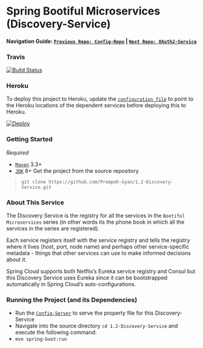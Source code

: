 # Spring Bootiful Microservices (Discovery-Service)

#### Navigation Guide: [`Previous Repo: Config-Repo`](https://github.com/Prempeh-Gyan/1.1-Config-Repo)   |   [`Next Repo: OAuth2-Service`](https://github.com/Prempeh-Gyan/1.3-OAuth2-Service)

### Travis
[![Build Status](https://travis-ci.org/Prempeh-Gyan/1.2-Discovery-Service.svg?branch=master)](https://travis-ci.org/Prempeh-Gyan/1.2-Discovery-Service)

### Heroku
To deploy this project to Heroku, update the [`configuration file`](https://github.com/Prempeh-Gyan/1.1-Config-Repo/blob/master/services/Discovery-Service/discovery-service.yml) to point to the Heroku locations of the dependent services before deploying this to Heroku.

[![Deploy](https://www.herokucdn.com/deploy/button.png)](https://heroku.com/deploy?template=https://github.com/Prempeh-Gyan/1.2-Discovery-Service)

### Getting Started
*Required*
* [`Maven`](https://maven.apache.org/) 3.3+
* [`JDK`](http://www.oracle.com/technetwork/java/javase/downloads/jdk8-downloads-2133151.html) 8+
Get the project from the source repository
>`git clone https://github.com/Prempeh-Gyan/1.2-Discovery-Service.git`

### About This Service
The Discovery Service is the registry for all the services in the `Bootiful Microservices` series (in other words its the phone book in which all the services in the series are registered).

Each service registers itself with the service registry and tells the registry where it lives (host, port, node name) and perhaps other service-specific metadata - things that other services can use to make informed decisions about it.

Spring Cloud supports both Netflix’s Eureka service registry and Consul but this Discovery Service uses Eureka since it can be bootstrapped automatically in Spring Cloud’s auto-configurations.

### Running the Project (and its Dependencies)
* Run the [`Config-Server`](https://github.com/Prempeh-Gyan/1.0-Config-Server) to serve the property file for this Discovery-Service
* Navigate into the source directory `cd 1.2-Discovery-Service` and execute the following command: 
* `mvn spring-boot:run`
